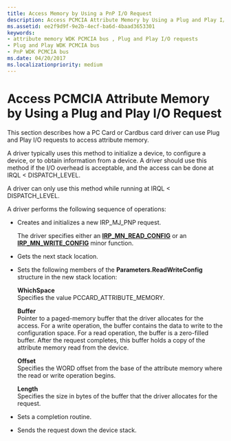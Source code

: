 ```yaml
---
title: Access Memory by Using a PnP I/O Request
description: Access PCMCIA Attribute Memory by Using a Plug and Play I/O Request
ms.assetid: ee2f9d9f-9e2b-4ecf-ba6d-4baad3653301
keywords:
- attribute memory WDK PCMCIA bus , Plug and Play I/O requests
- Plug and Play WDK PCMCIA bus
- PnP WDK PCMCIA bus
ms.date: 04/20/2017
ms.localizationpriority: medium
---
```


# Access PCMCIA Attribute Memory by Using a Plug and Play I/O Request





This section describes how a PC Card or Cardbus card driver can use Plug and Play I/O requests to access attribute memory.

A driver typically uses this method to initialize a device, to configure a device, or to obtain information from a device. A driver should use this method if the I/O overhead is acceptable, and the access can be done at IRQL &lt; DISPATCH\_LEVEL.

A driver can only use this method while running at IRQL &lt; DISPATCH\_LEVEL.

A driver performs the following sequence of operations:

-   Creates and initializes a new IRP\_MJ\_PNP request.

    The driver specifies either an [**IRP\_MN\_READ\_CONFIG**](https://docs.microsoft.com/windows-hardware/drivers/kernel/irp-mn-read-config) or an [**IRP\_MN\_WRITE\_CONFIG**](https://docs.microsoft.com/windows-hardware/drivers/kernel/irp-mn-write-config) minor function.

-   Gets the next stack location.

-   Sets the following members of the **Parameters.ReadWriteConfig** structure in the new stack location:

    <a href="" id="whichspace"></a>**WhichSpace**  
    Specifies the value PCCARD\_ATTRIBUTE\_MEMORY.

    <a href="" id="buffer"></a>**Buffer**  
    Pointer to a paged-memory buffer that the driver allocates for the access. For a write operation, the buffer contains the data to write to the configuration space. For a read operation, the buffer is a zero-filled buffer. After the request completes, this buffer holds a copy of the attribute memory read from the device.

    <a href="" id="offset"></a>**Offset**  
    Specifies the WORD offset from the base of the attribute memory where the read or write operation begins.

    <a href="" id="length"></a>**Length**  
    Specifies the size in bytes of the buffer that the driver allocates for the request.

-   Sets a completion routine.

-   Sends the request down the device stack.

 

 





